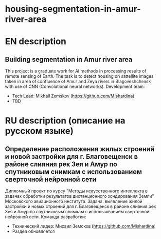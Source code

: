 # housing-segmentation-in-amur-river-area
# EN description
## Building segmentation in Amur river area
This project is a graduate work for AI methods in processing results of remote sensing of Earth.
The task is to detect housing on sattellite images taken in area of confluence of Amur and Zeya rivers in Blagoveshchensk with use of CNN (Convolutional neural networks).
Development team:
- Tech Lead: Mikhail Zemskov (https://github.com/Mishardina)
- TBD

# RU description (описание на русском языке)
## Определение расположения жилых строений и новой застройки для г. Благовещенск в районе слияния рек Зея и Амур по спутниковым снимкам с использованием сверточной нейронной сети
Дипломный проект по курсу "Методы искусственного интеллекта в задачах обработки результатов дистанционного зондирования Земли" Московского авиационного института.
Задача: выявление жилой застройки и новых строений для г. Благовещенск в районе слияния рек Зея и Амур по спутниковым снимкам с использованием сверточной нейронной сети.
Команда разработки:
- Технический лидер: Михаил Земсков (https://github.com/Mishardina)
- Раздел обновляется
